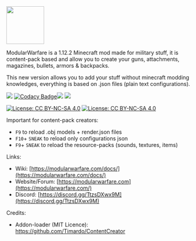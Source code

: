 <img src='https://raw.githubusercontent.com/ModularMods/ModularWarfare/main/modularwarfare.png' width='99'>

ModularWarfare is a 1.12.2 Minecraft mod made for military stuff, it is content-pack based and allow you to create your guns, attachments, magazines, bullets, armors & backpacks.

This new version allows you to add your stuff without minecraft modding knowledges, everything is based on .json files (plain text configurations).

 [![](https://img.shields.io/badge/modularwarfare-v2.1.0f-blue.svg)](https://github.com/ModularMods/ModularWarfare/releases/latest) [![Codacy Badge](https://api.codacy.com/project/badge/Grade/e9c139b80e3e40b5af1cdc61feeb46e5)](https://app.codacy.com/manual/Protoxy22/ModularWarfare?utm_source=github.com&utm_medium=referral&utm_content=Protoxy22/ModularWarfare&utm_campaign=Badge_Grade_Dashboard)[![](http://cf.way2muchnoise.eu/versions/modularwarfare.svg)](https://minecraft.curseforge.com/projects/modularwarfare) [![](http://cf.way2muchnoise.eu/modularwarfare.svg)](https://www.curseforge.com/minecraft/mc-mods/modularwarfare)

[![License: CC BY-NC-SA 4.0](https://img.shields.io/badge/License-CC%20BY--NC--SA%204.0-lightgrey.svg)](http://creativecommons.org/licenses/by-nc-sa/4.0/)
[![License: CC BY-NC-SA 4.0](https://licensebuttons.net/l/by-nc-sa/4.0/80x15.png)](http://creativecommons.org/licenses/by-nc-sa/4.0/)

Important for content-pack creators:
- `F9` to reload .obj models + render.json files
- `F10`+ `SNEAK` to reload only configurations json
- `F9`+ `SNEAK` to reload the resource-packs (sounds, textures, items)

Links:

* Wiki: [https://modularwarfare.com/docs/](https://modularwarfare.com/docs/)
* Website/Forum: [https://modularwarfare.com](https://modularwarfare.com/)
* Discord: [https://discord.gg/TtzsDXwx9M](https://discord.gg/TtzsDXwx9M)



Credits:

* Addon-loader (MIT Licence): https://github.com/Timardo/ContentCreator
